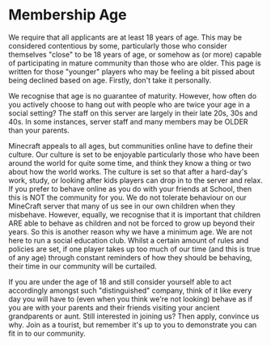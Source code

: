# Membership Age

We require that all applicants are at least 18 years of age. This may be considered contentious by some, particularly those who consider themselves "close" to be 18 years of age, or somehow as (or more) capable of participating in mature community than those who are older. This page is written for those "younger" players who may be feeling a bit pissed about being declined based on age. Firstly, don't take it personally.

We recognise that age is no guarantee of maturity. However, how often do you actively choose to hang out with people who are twice your age in a social setting? The staff on this server are largely in their late 20s, 30s and 40s. In some instances, server staff and many members may be OLDER than your parents.

Minecraft appeals to all ages, but communities online have to define their culture. Our culture is set to be enjoyable particularly those who have been around the world for quite some time, and think they know a thing or two about how the world works. The culture is set so that after a hard-day's work, study, or looking after kids players can drop in to the server and relax. If you prefer to behave online as you do with your friends at School, then this is NOT the community for you. We do not tolerate behaviour on our MineCraft server that many of us see in our own children when they misbehave. However, equally, we recognise that it is important that children ARE able to behave as children and not be forced to grow up beyond their years. So this is another reason why we have a minimum age. We are not here to run a social education club. Whilst a certain amount of rules and policies are set, if one player takes up too much of our time (and this is true of any age) through constant reminders of how they should be behaving, their time in our community will be curtailed.

If you are under the age of 18 and still consider yourself able to act accordingly amongst such "distinguished" company, think of it like every day you will have to (even when you think we're not looking) behave as if you are with your parents and their friends visiting your ancient grandparents or aunt. Still interested in joining us? Then apply, convince us why. Join as a tourist, but remember it's up to you to demonstrate you can fit in to our community.

